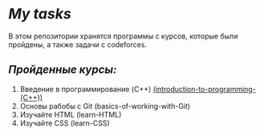 # _My tasks_

В этом репозитории хранятся программы с курсов, которые были пройдены, а также задачи с codeforces.

## _Пройденные курсы:_
1. Введение в программирование (C++) [(introduction-to-programming-(C++))](https://github.com/MatveyMakhrov/my-tasks/tree/main/introduction-to-programming-(C%2B%2B))
2. Основы рабобы с Git (basics-of-working-with-Git)
3. Изучайте HTML (learn-HTML)
4. Изучайте CSS (learn-CSS)
